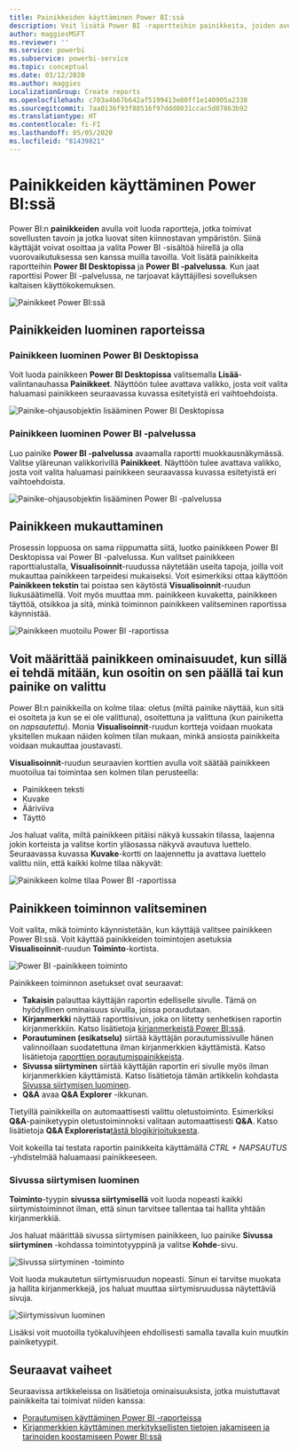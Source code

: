 ```yaml
---
title: Painikkeiden käyttäminen Power BI:ssä
description: Voit lisätä Power BI -raportteihin painikkeita, joiden avulla raportit toimivat sovellusten tavoin ja jotka auttavat syventämään käyttäjien kiinnostusta.
author: maggiesMSFT
ms.reviewer: ''
ms.service: powerbi
ms.subservice: powerbi-service
ms.topic: conceptual
ms.date: 03/12/2020
ms.author: maggies
LocalizationGroup: Create reports
ms.openlocfilehash: c703a4b67b642af5199413e80ff1e140905a2338
ms.sourcegitcommit: 7aa0136f93f88516f97ddd8031ccac5d07863b92
ms.translationtype: HT
ms.contentlocale: fi-FI
ms.lasthandoff: 05/05/2020
ms.locfileid: "81439821"
---
```

# <a name="use-buttons-in-power-bi"></a>Painikkeiden käyttäminen Power BI:ssä
Power BI:n **painikkeiden** avulla voit luoda raportteja, jotka toimivat sovellusten tavoin ja jotka luovat siten kiinnostavan ympäristön. Siinä käyttäjät voivat osoittaa ja valita Power BI -sisältöä hiirellä ja olla vuorovaikutuksessa sen kanssa muilla tavoilla. Voit lisätä painikkeita raportteihin **Power BI Desktopissa** ja **Power BI -palvelussa**. Kun jaat raporttisi Power BI -palvelussa, ne tarjoavat käyttäjillesi sovelluksen kaltaisen käyttökokemuksen.

![Painikkeet Power BI:ssä](media/desktop-buttons/power-bi-buttons.png)

## <a name="create-buttons-in-reports"></a>Painikkeiden luominen raporteissa

### <a name="create-a-button-in-power-bi-desktop"></a>Painikkeen luominen Power BI Desktopissa

Voit luoda painikkeen **Power BI Desktopissa** valitsemalla **Lisää**-valintanauhassa **Painikkeet**. Näyttöön tulee avattava valikko, josta voit valita haluamasi painikkeen seuraavassa kuvassa esitetyistä eri vaihtoehdoista. 

![Painike-ohjausobjektin lisääminen Power BI Desktopissa](media/desktop-buttons/power-bi-button-dropdown.png)

### <a name="create-a-button-in-the-power-bi-service"></a>Painikkeen luominen Power BI -palvelussa

Luo painike **Power BI -palvelussa** avaamalla raportti muokkausnäkymässä. Valitse yläreunan valikkorivillä **Painikkeet**. Näyttöön tulee avattava valikko, josta voit valita haluamasi painikkeen seuraavassa kuvassa esitetyistä eri vaihtoehdoista. 

![Painike-ohjausobjektin lisääminen Power BI -palvelussa](media/desktop-buttons/power-bi-button-service-dropdown.png)

## <a name="customize-a-button"></a>Painikkeen mukauttaminen

Prosessin loppuosa on sama riippumatta siitä, luotko painikkeen Power BI Desktopissa vai Power BI -palvelussa. Kun valitset painikkeen raporttialustalla, **Visualisoinnit**-ruudussa näytetään useita tapoja, joilla voit mukauttaa painikkeen tarpeidesi mukaiseksi. Voit esimerkiksi ottaa käyttöön **Painikkeen tekstin** tai poistaa sen käytöstä **Visualisoinnit**-ruudun liukusäätimellä. Voit myös muuttaa mm. painikkeen kuvaketta, painikkeen täyttöä, otsikkoa ja sitä, minkä toiminnon painikkeen valitseminen raportissa käynnistää.

![Painikkeen muotoilu Power BI -raportissa](media/desktop-buttons/power-bi-button-properties.png)

## <a name="set-button-properties-when-idle-hovered-over-or-selected"></a>Voit määrittää painikkeen ominaisuudet, kun sillä ei tehdä mitään, kun osoitin on sen päällä tai kun painike on valittu

Power BI:n painikkeilla on kolme tilaa: oletus (miltä painike näyttää, kun sitä ei osoiteta ja kun se ei ole valittuna), osoitettuna ja valittuna (kun painiketta on *napsautettu*). Monia **Visualisoinnit**-ruudun kortteja voidaan muokata yksitellen mukaan näiden kolmen tilan mukaan, minkä ansiosta painikkeita voidaan mukauttaa joustavasti.

**Visualisoinnit**-ruudun seuraavien korttien avulla voit säätää painikkeen muotoilua tai toimintaa sen kolmen tilan perusteella:

* Painikkeen teksti
* Kuvake
* Ääriviiva
* Täyttö

Jos haluat valita, miltä painikkeen pitäisi näkyä kussakin tilassa, laajenna jokin korteista ja valitse kortin yläosassa näkyvä avautuva luettelo. Seuraavassa kuvassa **Kuvake**-kortti on laajennettu ja avattava luettelo valittu niin, että kaikki kolme tilaa näkyvät:

![Painikkeen kolme tilaa Power BI -raportissa](media/desktop-buttons/power-bi-button-format.png)


## <a name="select-the-action-for-a-button"></a>Painikkeen toiminnon valitseminen

Voit valita, mikä toiminto käynnistetään, kun käyttäjä valitsee painikkeen Power BI:ssä. Voit käyttää painikkeiden toimintojen asetuksia **Visualisoinnit**-ruudun **Toiminto**-kortista.

![Power BI -painikkeen toiminto](media/desktop-buttons/power-bi-button-action.png)

Painikkeen toiminnon asetukset ovat seuraavat:

- **Takaisin** palauttaa käyttäjän raportin edelliselle sivulle. Tämä on hyödyllinen ominaisuus sivuilla, joissa poraudutaan.
- **Kirjanmerkki** näyttää raporttisivun, joka on liitetty senhetkisen raportin kirjanmerkkiin. Katso lisätietoja [kirjanmerkeistä Power BI:ssä](desktop-bookmarks.md). 
- **Porautuminen (esikatselu)** siirtää käyttäjän porautumissivulle hänen valinnoillaan suodatettuna ilman kirjanmerkkien käyttämistä. Katso lisätietoja [raporttien porautumispainikkeista](desktop-drill-through-buttons.md).
- **Sivussa siirtyminen** siirtää käyttäjän raportin eri sivulle myös ilman kirjanmerkkien käyttämistä. Katso lisätietoja tämän artikkelin kohdasta [Sivussa siirtymisen luominen](#create-page-navigation).
- **Q&A** avaa **Q&A Explorer** -ikkunan. 

Tietyillä painikkeilla on automaattisesti valittu oletustoiminto. Esimerkiksi **Q&A**-painiketyypin oletustoiminnoksi valitaan automaattisesti **Q&A**. Katso lisätietoja **Q&A Explorerista**[tästä blogikirjoituksesta](https://powerbi.microsoft.com/blog/power-bi-desktop-april-2018-feature-summary/#Q&AExplorer).

Voit kokeilla tai testata raportin painikkeita käyttämällä *CTRL + NAPSAUTUS* -yhdistelmää haluamaasi painikkeeseen. 

### <a name="create-page-navigation"></a>Sivussa siirtymisen luominen

**Toiminto**-tyypin **sivussa siirtymisellä** voit luoda nopeasti kaikki siirtymistoiminnot ilman, että sinun tarvitsee tallentaa tai hallita yhtään kirjanmerkkiä.

Jos haluat määrittää sivussa siirtymisen painikkeen, luo painike **Sivussa siirtyminen** -kohdassa toimintotyyppinä ja valitse **Kohde**-sivu.

![Sivussa siirtyminen -toiminto](media/desktop-buttons/power-bi-page-navigation.png)

Voit luoda mukautetun siirtymisruudun nopeasti. Sinun ei tarvitse muokata ja hallita kirjanmerkkejä, jos haluat muuttaa siirtymisruudussa näytettäviä sivuja.

![Siirtymissivun luominen](media/desktop-buttons/power-bi-build-navigation-pane.png)

Lisäksi voit muotoilla työkaluvihjeen ehdollisesti samalla tavalla kuin muutkin painiketyypit.

## <a name="next-steps"></a>Seuraavat vaiheet
Seuraavissa artikkeleissa on lisätietoja ominaisuuksista, jotka muistuttavat painikkeita tai toimivat niiden kanssa:

* [Porautumisen käyttäminen Power BI -raporteissa](desktop-drillthrough.md)
* [Kirjanmerkkien käyttäminen merkityksellisten tietojen jakamiseen ja tarinoiden koostamiseen Power BI:ssä](desktop-bookmarks.md)

